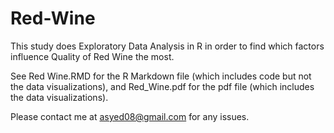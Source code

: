 # Red-Wine
This study does Exploratory Data Analysis in R in order to find which factors influence Quality of Red Wine the most.

See Red Wine.RMD for the R Markdown file (which includes code but not the data visualizations), and Red_Wine.pdf for the pdf file (which includes the data visualizations).

Please contact me at asyed08@gmail.com for any issues.


